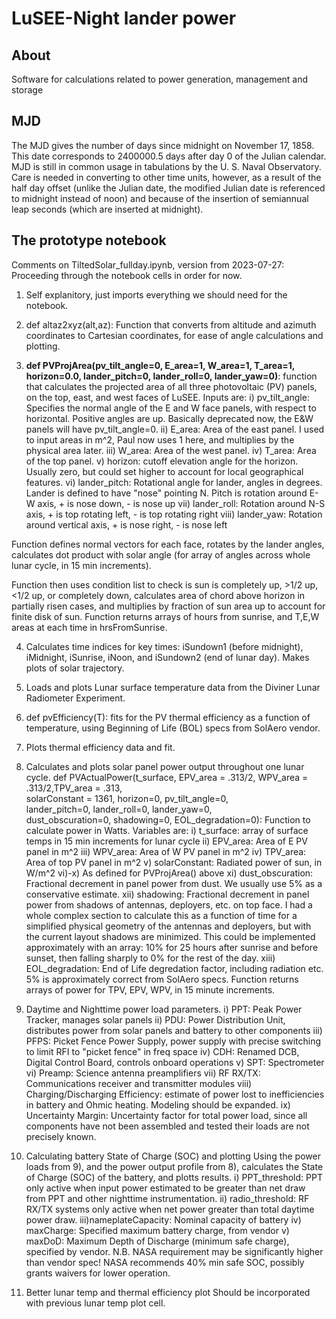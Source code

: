 # LuSEE-Night lander power

## About
Software for calculations related to power generation, management and storage

## MJD
The MJD gives the number of days since midnight on November 17, 1858. This date corresponds to 2400000.5 days after
day 0 of the Julian calendar. MJD is still in common usage in tabulations by the U. S. Naval Observatory.
Care is needed in converting to other time units, however, as a result of the half day offset (unlike the Julian date,
the modified Julian date is referenced to midnight instead of noon) and because of the insertion of semiannual leap
seconds (which are inserted at midnight).

## The prototype notebook

Comments on TiltedSolar_fullday.ipynb, version from 2023-07-27:
Proceeding through the notebook cells in order for now.

1) Self explanitory, just imports everything we should need for the notebook.

2) def altaz2xyz(alt,az): Function that converts from altitude and azimuth coordinates to Cartesian coordinates, for ease of angle calculations and plotting.
 
3) __def PVProjArea(pv_tilt_angle=0, E_area=1, W_area=1, T_area=1, horizon=0.0, lander_pitch=0, lander_roll=0, lander_yaw=0)__: function that calculates the projected area of all three photovoltaic (PV) panels, on the top, east, and west faces of LuSEE. Inputs are:
  i) pv_tilt_angle: Specifies the normal angle of the E and W face panels, with respect to horizontal. Positive angles are up. Basically deprecated now, the E&W panels will have pv_tilt_angle=0.
  ii) E_area: Area of the east panel. I used to input areas in m^2, Paul now uses 1 here, and multiplies by the physical area later.
  iii) W_area: Area of the west panel.
  iv) T_area: Area of the top panel.
  v) horizon: cutoff elevation angle for the horizon. Usually zero, but could set higher to account for local geographical features.
  vi) lander_pitch: Rotational angle for lander, angles in degrees. Lander is defined to have "nose" pointing N. Pitch is rotation around E-W axis, + is nose down, - is nose up
  vii) lander_roll: Rotation around N-S axis, + is top rotating left, - is top rotating right
  viii) lander_yaw: Rotation around vertical axis, + is nose right, - is nose left

Function defines normal vectors for each face, rotates by the lander angles, calculates dot product with solar angle (for array of angles across whole lunar cycle, in 15 min increments).

Function then uses condition list to check is sun is completely up, >1/2 up, <1/2 up, or completely down, calculates area of chord above horizon in partially risen cases, and multiplies by fraction of sun area up to account for finite disk of sun.
Function returns arrays of hours from sunrise, and T,E,W areas at each time in hrsFromSunrise.

4) Calculates time indices for key times: iSundown1 (before midnight), iMidnight, iSunrise, iNoon, and iSundown2 (end of lunar day). Makes plots of solar trajectory.

5) Loads and plots Lunar surface temperature data from the Diviner Lunar Radiometer Experiment.

6) def pvEfficiency(T): fits for the PV thermal efficiency as a function of temperature, using Beginning of Life (BOL) specs from SolAero vendor.

7) Plots thermal efficiency data and fit.

8) Calculates and plots solar panel power output throughout one lunar cycle.
   def PVActualPower(t_surface, EPV_area = .313/2, WPV_area = .313/2,TPV_area = .313, \
     solarConstant = 1361, horizon=0, pv_tilt_angle=0, \
     lander_pitch=0, lander_roll=0, lander_yaw=0, \
     dust_obscuration=0, shadowing=0, EOL_degradation=0): Function to calculate power in Watts. Variables are:
     i) t_surface: array of surface temps in 15 min increments for lunar cycle
     ii) EPV_area: Area of E PV panel in m^2
     iii) WPV_area: Area of W PV panel in m^2
     iv) TPV_area: Area of top PV panel in m^2
     v) solarConstant: Radiated power of sun, in W/m^2
     vi)-x) As defined for PVProjArea() above
     xi) dust_obscuration: Fractional decrement in panel power from dust. We usually use 5% as a conservative estimate.
     xii) shadowing: Fractional decrement in panel power from shadows of antennas, deployers, etc. on top face. I had a whole complex section to calculate this as a function of time for a simplified physical geometry of the antennas and deployers, but with the current layout shadows are minimized. This could be implemented approximately with an array: 10% for 25 hours after sunrise and before sunset, then falling sharply to 0% for the rest of the day.
     xiii) EOL_degradation: End of Life degredation factor, including radiation etc. 5% is approximately correct from SolAero specs.
Function returns arrays of power for TPV, EPV, WPV, in 15 minute increments.

9) Daytime and Nighttime power load parameters.
    i) PPT: Peak Power Tracker, manages solar panels
    ii) PDU: Power Distribution Unit, distributes power from solar panels and battery to other components
    iii) PFPS: Picket Fence Power Supply, power supply with precise switching to limit RFI to "picket fence" in freq space
    iv) CDH: Renamed DCB, Digital Control Board, controls onboard operations
    v) SPT: Spectrometer
    vi) Preamp: Science antenna preamplifiers
    vii) RF RX/TX: Communications receiver and transmitter modules
    viii) Charging/Discharging Efficiency: estimate of power lost to inefficiencies in battery and Ohmic heating. Modeling should be expanded.
    ix) Uncertainty Margin: Uncertainty factor for total power load, since all components have not been assembled and tested their loads are not precisely known.
    
10) Calculating battery State of Charge (SOC) and plotting
    Using the power loads from 9), and the power output profile from 8), calculates the State of Charge (SOC) of the battery, and plotts results.
    i) PPT_threshold: PPT only active when input power estimated to be greater than net draw from PPT and other nighttime instrumentation.
    ii) radio_threshold: RF RX/TX systems only active when net power greater than total daytime power draw.
    iii)nameplateCapacity: Nominal capacity of battery
    iv) maxCharge: Specified maximum battery charge, from vendor
    v) maxDoD: Maximum Depth of Discharge (minimum safe charge), specified by vendor. N.B. NASA requirement may be significantly higher than vendor spec! NASA recommends 40% min safe SOC, possibly grants waivers for lower operation.
   
11) Better lunar temp and thermal efficiency plot
    Should be incorporated with previous lunar temp plot cell.
